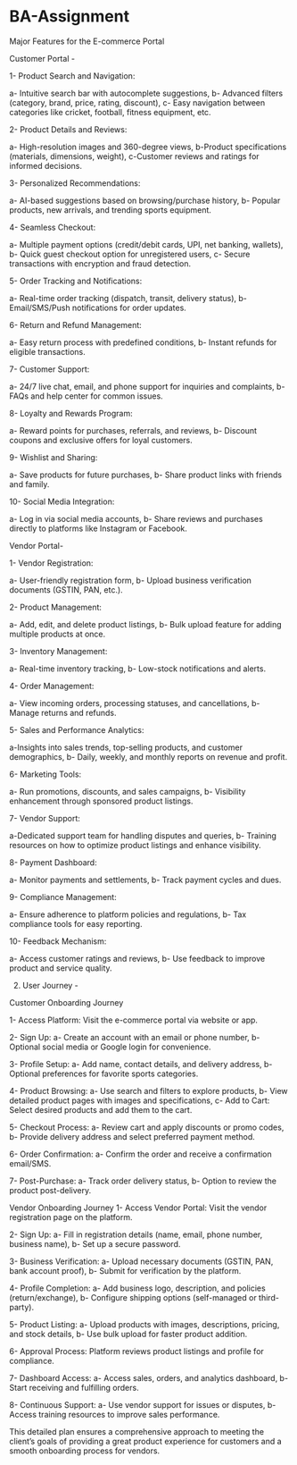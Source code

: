 # BA-Assignment

Major Features for the E-commerce Portal

Customer Portal - 

1- Product Search and Navigation:

a- Intuitive search bar with autocomplete suggestions,
b- Advanced filters (category, brand, price, rating, discount),
c- Easy navigation between categories like cricket, football, fitness equipment, etc.

2- Product Details and Reviews:

a- High-resolution images and 360-degree views,
b-Product specifications (materials, dimensions, weight),
c-Customer reviews and ratings for informed decisions.
   
3- Personalized Recommendations:

a- AI-based suggestions based on browsing/purchase history,
b- Popular products, new arrivals, and trending sports equipment.

4- Seamless Checkout:

a- Multiple payment options (credit/debit cards, UPI, net banking, wallets),
b- Quick guest checkout option for unregistered users,
c- Secure transactions with encryption and fraud detection.

5- Order Tracking and Notifications:

a- Real-time order tracking (dispatch, transit, delivery status),
b- Email/SMS/Push notifications for order updates.

6- Return and Refund Management:

a- Easy return process with predefined conditions,
b- Instant refunds for eligible transactions.

7- Customer Support:

a- 24/7 live chat, email, and phone support for inquiries and complaints,
b- FAQs and help center for common issues.

8- Loyalty and Rewards Program:

a- Reward points for purchases, referrals, and reviews,
b- Discount coupons and exclusive offers for loyal customers.

9- Wishlist and Sharing:

a- Save products for future purchases,
b- Share product links with friends and family.

10- Social Media Integration:

a- Log in via social media accounts,
b- Share reviews and purchases directly to platforms like Instagram or Facebook.

Vendor Portal- 

1- Vendor Registration:

a- User-friendly registration form,
b- Upload business verification documents (GSTIN, PAN, etc.).

2- Product Management:

a- Add, edit, and delete product listings,
b- Bulk upload feature for adding multiple products at once.

3- Inventory Management:

a- Real-time inventory tracking,
b- Low-stock notifications and alerts.

4- Order Management:

a- View incoming orders, processing statuses, and cancellations,
b- Manage returns and refunds.

5- Sales and Performance Analytics:

a-Insights into sales trends, top-selling products, and customer demographics,
b- Daily, weekly, and monthly reports on revenue and profit.

6- Marketing Tools:

a- Run promotions, discounts, and sales campaigns,
b- Visibility enhancement through sponsored product listings.

7- Vendor Support:

a-Dedicated support team for handling disputes and queries,
b- Training resources on how to optimize product listings and enhance visibility.

8- Payment Dashboard:

a- Monitor payments and settlements,
b- Track payment cycles and dues.

9- Compliance Management:

a- Ensure adherence to platform policies and regulations,
b- Tax compliance tools for easy reporting.

10- Feedback Mechanism:

a- Access customer ratings and reviews,
b- Use feedback to improve product and service quality.

2. User Journey - 

Customer Onboarding Journey

1- Access Platform: Visit the e-commerce portal via website or app.

2- Sign Up:
a- Create an account with an email or phone number,
b- Optional social media or Google login for convenience.

3- Profile Setup:
a- Add name, contact details, and delivery address,
b- Optional preferences for favorite sports categories.

4- Product Browsing:
a- Use search and filters to explore products,
b- View detailed product pages with images and specifications,
c- Add to Cart: Select desired products and add them to the cart. 

5- Checkout Process:
a- Review cart and apply discounts or promo codes,
b- Provide delivery address and select preferred payment method.

6- Order Confirmation:
a- Confirm the order and receive a confirmation email/SMS.

7- Post-Purchase:
a- Track order delivery status,
b- Option to review the product post-delivery.

 Vendor Onboarding Journey
1- Access Vendor Portal: Visit the vendor registration page on the platform.

2- Sign Up:
a- Fill in registration details (name, email, phone number, business name),
b- Set up a secure password.

3- Business Verification:
a- Upload necessary documents (GSTIN, PAN, bank account proof),
b- Submit for verification by the platform.

4- Profile Completion:
a- Add business logo, description, and policies (return/exchange),
b- Configure shipping options (self-managed or third-party).

5- Product Listing:
a- Upload products with images, descriptions, pricing, and stock details,
b- Use bulk upload for faster product addition.

6- Approval Process: Platform reviews product listings and profile for compliance.

7- Dashboard Access:
a- Access sales, orders, and analytics dashboard,
b- Start receiving and fulfilling orders.

8- Continuous Support:
a- Use vendor support for issues or disputes,
b- Access training resources to improve sales performance.

This detailed plan ensures a comprehensive approach to meeting the client’s goals of providing a great product experience for customers and a smooth onboarding process for vendors.

